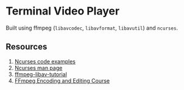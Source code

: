 # Terminal Video Player

Built using ffmpeg (`libavcodec`, `libavformat`, `libavutil`) and `ncurses`.

## Resources

1. [Ncurses code examples](https://github.com/tony/NCURSES-Programming-HOWTO-examples)
2. [Ncurses man page](https://linux.die.net/man/3/ncurses)
3. [ffmpeg-libav-tutorial](https://github.com/leandromoreira/ffmpeg-libav-tutorial)
4. [FFmpeg Encoding and Editing Course](https://slhck.info/ffmpeg-encoding-course/#/)
